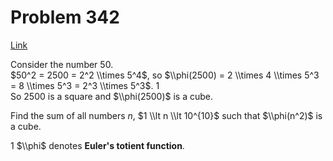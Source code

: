 # Problem 342

[Link](https://projecteuler.net/problem=342)

Consider the number $50$.  
$50^2 = 2500 = 2^2 \\times 5^4$, so $\\phi(2500) = 2 \\times 4 \\times 5^3 = 8 \\times 5^3 = 2^3 \\times 5^3$. 1  
So $2500$ is a square and $\\phi(2500)$ is a cube. 

Find the sum of all numbers $n$, $1 \\lt n \\lt 10^{10}$ such that $\\phi(n^2)$ is a cube. 

1 $\\phi$ denotes **Euler's totient function**.
